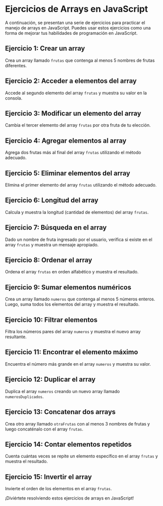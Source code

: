 # Ejercicios de Arrays en JavaScript

A continuación, se presentan una serie de ejercicios para practicar el manejo de arrays en JavaScript. Puedes usar estos ejercicios como una forma de mejorar tus habilidades de programación en JavaScript.

## Ejercicio 1: Crear un array

Crea un array llamado `frutas` que contenga al menos 5 nombres de frutas diferentes.

## Ejercicio 2: Acceder a elementos del array

Accede al segundo elemento del array `frutas` y muestra su valor en la consola.

## Ejercicio 3: Modificar un elemento del array

Cambia el tercer elemento del array `frutas` por otra fruta de tu elección.

## Ejercicio 4: Agregar elementos al array

Agrega dos frutas más al final del array `frutas` utilizando el método adecuado.

## Ejercicio 5: Eliminar elementos del array

Elimina el primer elemento del array `frutas` utilizando el método adecuado.

## Ejercicio 6: Longitud del array

Calcula y muestra la longitud (cantidad de elementos) del array `frutas`.

## Ejercicio 7: Búsqueda en el array

Dado un nombre de fruta ingresado por el usuario, verifica si existe en el array `frutas` y muestra un mensaje apropiado.

## Ejercicio 8: Ordenar el array

Ordena el array `frutas` en orden alfabético y muestra el resultado.

## Ejercicio 9: Sumar elementos numéricos

Crea un array llamado `numeros` que contenga al menos 5 números enteros. Luego, suma todos los elementos del array y muestra el resultado.

## Ejercicio 10: Filtrar elementos

Filtra los números pares del array `numeros` y muestra el nuevo array resultante.

## Ejercicio 11: Encontrar el elemento máximo

Encuentra el número más grande en el array `numeros` y muestra su valor.

## Ejercicio 12: Duplicar el array

Duplica el array `numeros` creando un nuevo array llamado `numerosDuplicados`.

## Ejercicio 13: Concatenar dos arrays

Crea otro array llamado `otraFrutas` con al menos 3 nombres de frutas y luego concaténalo con el array `frutas`.

## Ejercicio 14: Contar elementos repetidos

Cuenta cuántas veces se repite un elemento específico en el array `frutas` y muestra el resultado.

## Ejercicio 15: Invertir el array

Invierte el orden de los elementos en el array `frutas`.

¡Diviértete resolviendo estos ejercicios de arrays en JavaScript!
